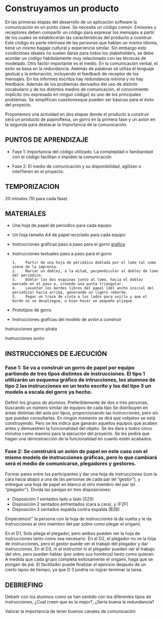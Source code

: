# Construyamos un producto

En las primeras etapas del desarrollo de un aplicación software la comunicación es un punto clave. Se necesita un código común. Emisores y receptores deben compartir un código para expresar los mensajes a partir de los cuales se establecerán las características del producto a cosntruir. Este código es parte intrínsea de las personas que hablan un mismo idioma, tiene un mismo bagaje cultural y experiencia similar. Sin embargo esto condiciones ideales no suelen darse para todos los stakeholders, se debe acordar un código habitulamente muy relacionado con las técnicas de modelado. Otro factor importante es el medio. En la comunicación verbal, el exito se basa en la redundancia. Además de palabras se utiliza el lenguaje gestual y la entonación, incluyendo el feedback de receptor de los mensajes. En los informes escritos hay redundancia mínima y no hay feedback. Además de los problemas derivados del uso de distinto vocabulario y de los distintos medios de comuncación, el conocimiento implicito (no expresado en ningun código) es uno de los principales problemas. Se simplifican cuestionesque pueden ser básicas para el éxito del proyecto.

Proponemos una actividad en dos etapas donde el producto a construir será un producto de papiroflexia, un gorro en la primera fase y un avión en la segunda para destacar la Importancia de la comunicación.

## PUNTOS DE APRENDIZAJE

- Fase 1: Importancia del código utilizado. La complejidad o familiaridad con el código facilitan o impiden la comunicación

- Fase 2: El medio de comunicación y su disponibilidad, agilizan o interfieren en el proyecto.

## TEMPORIZACION

20 minutos (10 para cada fase)

## MATERIALES

- Una hoja de papel de periodico para cada equipo
- Un hoja tamaño A4 de papel reciclado para cada equipo
- Instrucciones gráficas paso a paso para el gorro [grafico](gorro.jpg)
- Instrucciones textuales paso a paso para el gorro

      1.	Partir de una hoja de periódico doblada por el lomo tal como viene de la imprenta.
      2.	Marcar un doblez, a la mitad, perpendicular al doblez de lomo del periódico.
      3.	Doblar las dos esquinas junto al lomo, hacia el doblez marcado en el paso e, creando una punta triangular.
      4.	Levantar los bordes libres del papel (del ancho inicial del periódico) hacia arriba, generando un ligero reborde.
      5.	Pegar un trozo de cinta a los lados para unirlo y que el borde no se despliegue, o bien hacer un pequeño pliegue

- Prototipos de gorro

- Instrucciones graficas del modelo de avión a construir

Instrucciones gorro pirata

Instrucciones avión

## INSTRUCCIONES DE EJECUCIÓN

### Fase 1: Se va a construir un gorro de papel por equipo partiendo de tres tipos distintos de instrucciones. El tipo 1 utilizarán un esquema gráfico de intrucciones, los alumnos de tipo 2 las instrucciones en un texto escrito y los del tipo 3 un modelo a escala del gorro ya hecho.

Definir los grupos de alumnos. Preferiblemente de dos o tres personas, buscando un número similar de equipos de cada tipo
Se distribuyen en áreas distintas del aula por tipos, proporcionando las instrucciones, pero sin que puedan consultarlas.
En ningún momento se dirá que «objeto» se está construyendo. Pero se les indica que ganarán aquellos equipos que acaben antes y demuestren la funcionalidad del objeto.
Se les dará a todos cinco minutos como maximo para la ejecución del proyecto.
Se les pedirá que hagan una demostracción de la funcionalidad en cuanto estén acabados.

 ### Fase 2: Se construirá un avión de papel en este caso con el mismo modelo de instrucciones gráficas, pero lo que cambiará será el medio de comunicarse, plegadores y gestores.

Formar pares entre los participantes y dar una hoja de instrucciones (con la cara hacia abajo) a una de las personas de cada par (el “gestor”), y entregue una hoja de papel en blanco al otro miembro del par (el “plegador”). Divida las parejas en tres disposiciones:


- Disposicion 1 sentados lado a lado (S2S)
- Disposición 2 sentados enfrentados (cara a cara), y (F2F)
- Disposición 3 sentados espalda contra espalda (B2B)

Empecemos!” la persona con la hoja de instrucciones la da vuelta y le da instrucciones al otro miembro del par sobre como plegar el origami.

En el D1, Solo pliega el plegador, pero ambos pueden ver la hoja de instrucciones tanto como sea necesario.
En el D2, el plegador no ve la hoja de instrucciones, pero el gestor puede ver el trabajo del plegador y dar instrucciones.
En el D3, ni el instructor ni el plegador pueden ver el trabajo del otro, pero pueden hablar (por sobre sus hombros) tanto como quieran.
A medida que cada grupo completa exitosamente el origami, haga que se pongan de pié. El facilitador puede finalizar el ejercicio después de un cierto lapso de tiempo, ya que D 3 podría no lograr terminar la tarea.

## DEBRIEFING

Debatir con los alumnos como se han sentido con los diferentes tipos de instrucciones, ¿Cual creen que es la mejor?, ¿Sería buena la redundancia?

Valorar la importancia de tener buenos canales de comunicación
